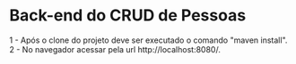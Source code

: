# Back-end do CRUD de Pessoas

1 - Após o clone do projeto deve ser executado o comando "maven install".
2 - No navegador acessar pela url http://localhost:8080/.